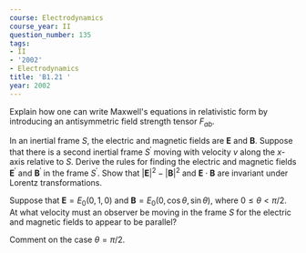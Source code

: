 ```yaml
---
course: Electrodynamics
course_year: II
question_number: 135
tags:
- II
- '2002'
- Electrodynamics
title: 'B1.21 '
year: 2002
---
```



Explain how one can write Maxwell's equations in relativistic form by introducing an antisymmetric field strength tensor $F_{a b}$.

In an inertial frame $S$, the electric and magnetic fields are $\mathbf{E}$ and $\mathbf{B}$. Suppose that there is a second inertial frame $S^{\prime}$ moving with velocity $v$ along the $x$-axis relative to $S$. Derive the rules for finding the electric and magnetic fields $\mathbf{E}^{\prime}$ and $\mathbf{B}^{\prime}$ in the frame $S^{\prime}$. Show that $|\mathbf{E}|^{2}-|\mathbf{B}|^{2}$ and $\mathbf{E} \cdot \mathbf{B}$ are invariant under Lorentz transformations.

Suppose that $\mathbf{E}=E_{0}(0,1,0)$ and $\mathbf{B}=E_{0}(0, \cos \theta, \sin \theta)$, where $0 \leq \theta<\pi / 2$. At what velocity must an observer be moving in the frame $S$ for the electric and magnetic fields to appear to be parallel?

Comment on the case $\theta=\pi / 2$.